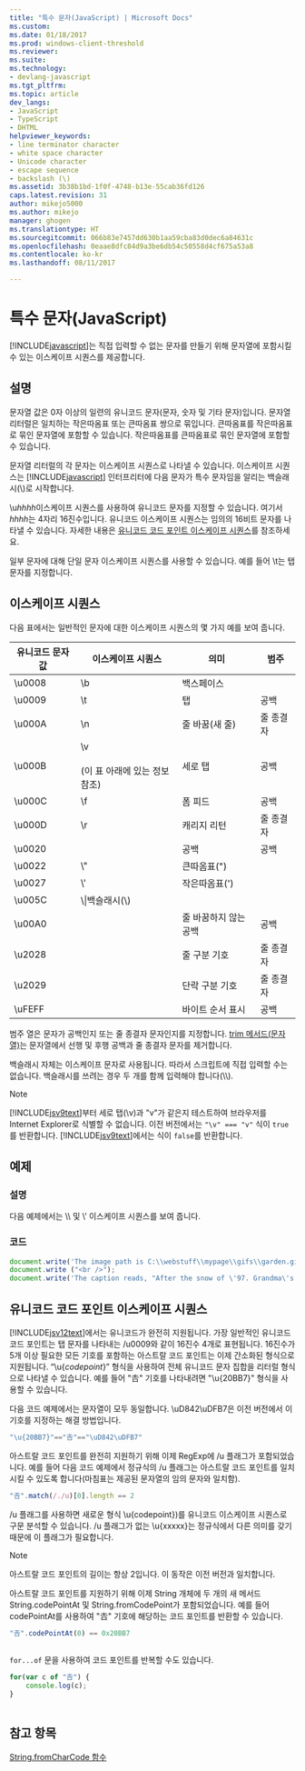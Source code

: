 ```yaml
---
title: "특수 문자(JavaScript) | Microsoft Docs"
ms.custom: 
ms.date: 01/18/2017
ms.prod: windows-client-threshold
ms.reviewer: 
ms.suite: 
ms.technology:
- devlang-javascript
ms.tgt_pltfrm: 
ms.topic: article
dev_langs:
- JavaScript
- TypeScript
- DHTML
helpviewer_keywords:
- line terminator character
- white space character
- Unicode character
- escape sequence
- backslash (\)
ms.assetid: 3b38b1bd-1f0f-4748-b13e-55cab36fd126
caps.latest.revision: 31
author: mikejo5000
ms.author: mikejo
manager: ghogen
ms.translationtype: HT
ms.sourcegitcommit: 066b83e7457dd630b1aa59cba83d0dec6a84631c
ms.openlocfilehash: 0eaae8dfc84d9a3be6db54c50558d4cf675a53a8
ms.contentlocale: ko-kr
ms.lasthandoff: 08/11/2017

---
```

# <a name="special-characters-javascript"></a>특수 문자(JavaScript)
[!INCLUDE[javascript](../../javascript/includes/javascript-md.md)]는 직접 입력할 수 없는 문자를 만들기 위해 문자열에 포함시킬 수 있는 이스케이프 시퀀스를 제공합니다.  
  
## <a name="remarks"></a>설명  
 문자열 값은 0자 이상의 일련의 유니코드 문자(문자, 숫자 및 기타 문자)입니다. 문자열 리터럴은 일치하는 작은따옴표 또는 큰따옴표 쌍으로 묶입니다. 큰따옴표를 작은따옴표로 묶인 문자열에 포함할 수 있습니다. 작은따옴표를 큰따옴표로 묶인 문자열에 포함할 수 있습니다.  
  
 문자열 리터럴의 각 문자는 이스케이프 시퀀스로 나타낼 수 있습니다. 이스케이프 시퀀스는 [!INCLUDE[javascript](../../javascript/includes/javascript-md.md)] 인터프리터에 다음 문자가 특수 문자임을 알리는 백슬래시(\\)로 시작합니다.  
  
 \u*hhhh*이스케이프 시퀀스를 사용하여 유니코드 문자를 지정할 수 있습니다. 여기서 *hhhh*는 4자리 16진수입니다. 유니코드 이스케이프 시퀀스는 임의의 16비트 문자를 나타낼 수 있습니다. 자세한 내용은 [유니코드 코드 포인트 이스케이프 시퀀스](#CodePoint)를 참조하세요.  
  
 일부 문자에 대해 단일 문자 이스케이프 시퀀스를 사용할 수 있습니다. 예를 들어 \t는 탭 문자를 지정합니다.  
  
## <a name="escape-sequences"></a>이스케이프 시퀀스  
 다음 표에서는 일반적인 문자에 대한 이스케이프 시퀀스의 몇 가지 예를 보여 줍니다.  
  
|유니코드 문자 값|이스케이프 시퀀스|의미|범주|  
|-----------------------------|---------------------|-------------|--------------|  
|\u0008|\b|백스페이스||  
|\u0009|\t|탭|공백|  
|\u000A|\n|줄 바꿈(새 줄)|줄 종결자|  
|\u000B|\v<br /><br /> (이 표 아래에 있는 정보 참조)|세로 탭|공백|  
|\u000C|\f|폼 피드|공백|  
|\u000D|\r|캐리지 리턴|줄 종결자|  
|\u0020||공백|공백|  
|\u0022|\\"|큰따옴표(")||  
|\u0027|\\'|작은따옴표(')||  
|\u005C|\\\|백슬래시(\\)||  
|\u00A0||줄 바꿈하지 않는 공백|공백|  
|\u2028||줄 구분 기호|줄 종결자|  
|\u2029||단락 구분 기호|줄 종결자|  
|\uFEFF||바이트 순서 표시|공백|  
  
 범주 열은 문자가 공백인지 또는 줄 종결자 문자인지를 지정합니다. [trim 메서드(문자열)](../../javascript/reference/trim-method-string-javascript.md)는 문자열에서 선행 및 후행 공백과 줄 종결자 문자를 제거합니다.  
  
 백슬래시 자체는 이스케이프 문자로 사용됩니다. 따라서 스크립트에 직접 입력할 수는 없습니다. 백슬래시를 쓰려는 경우 두 개를 함께 입력해야 합니다(\\\\).  
  
> [!NOTE]
>  [!INCLUDE[jsv9text](../../javascript/includes/jsv9text-md.md)]부터 세로 탭(\v)과 "v"가 같은지 테스트하여 브라우저를 Internet Explorer로 식별할 수 없습니다. 이전 버전에서는 `"\v" === "v"` 식이 `true`를 반환합니다. [!INCLUDE[jsv9text](../../javascript/includes/jsv9text-md.md)]에서는 식이 `false`를 반환합니다.  
  
## <a name="example"></a>예제  
  
### <a name="description"></a>설명  
 다음 예제에서는 \\\ 및 \\' 이스케이프 시퀀스를 보여 줍니다.  
  
### <a name="code"></a>코드  
  
```JavaScript  
document.write('The image path is C:\\webstuff\\mypage\\gifs\\garden.gif.');  
document.write ("<br />");  
document.write('The caption reads, "After the snow of \'97. Grandma\'s house is covered."');  
```  
  
<a name="CodePoint"></a>   
## <a name="unicode-code-point-escape-sequences"></a>유니코드 코드 포인트 이스케이프 시퀀스  
 [!INCLUDE[jsv12text](../../javascript/includes/jsv12text-md.md)]에서는 유니코드가 완전히 지원됩니다. 가장 일반적인 유니코드 코드 포인트는 탭 문자를 나타내는 /u0009와 같이 16진수 4개로 표현됩니다. 16진수가 5개 이상 필요한 모든 기호를 포함하는 아스트랄 코드 포인트는 이제 간소화된 형식으로 지원됩니다. “\u{*codepoint*}” 형식을 사용하여 전체 유니코드 문자 집합을 리터럴 형식으로 나타낼 수 있습니다. 예를 들어 "𠮷" 기호를 나타내려면 "\u{20BB7}" 형식을 사용할 수 있습니다.  
  
 다음 코드 예제에서는 문자열이 모두 동일합니다. \uD842\uDFB7은 이전 버전에서 이 기호를 지정하는 해결 방법입니다.  
  
```JavaScript  
"\u{20BB7}"=="𠮷"=="\uD842\uDFB7"  
```  
  
 아스트랄 코드 포인트를 완전히 지원하기 위해 이제 RegExp에 /u 플래그가 포함되었습니다. 예를 들어 다음 코드 예제에서 정규식의 /u 플래그는 아스트랄 코드 포인트를 일치시킬 수 있도록 합니다(마침표는 제공된 문자열의 임의 문자와 일치함).  
  
```JavaScript  
"𠮷".match(/./u)[0].length == 2  
```  
  
 /u 플래그를 사용하면 새로운 형식 \u{codepoint})를 유니코드 이스케이프 시퀀스로 구문 분석할 수 있습니다. /u 플래그가 없는 \u{xxxxx}는 정규식에서 다른 의미를 갖기 때문에 이 플래그가 필요합니다.  
  
> [!NOTE]
>  아스트랄 코드 포인트의 길이는 항상 2입니다. 이 동작은 이전 버전과 일치합니다.  
  
 아스트랄 코드 포인트를 지원하기 위해 이제 String 개체에 두 개의 새 메서드 String.codePointAt 및 String.fromCodePoint가 포함되었습니다. 예를 들어 codePointAt를 사용하여 "𠮷" 기호에 해당하는 코드 포인트를 반환할 수 있습니다.  
  
```JavaScript  
"𠮷".codePointAt(0) == 0x20BB7  
  
```  
  
 `for...of` 문을 사용하여 코드 포인트를 반복할 수도 있습니다.  
  
```JavaScript  
for(var c of "𠮷") {  
    console.log(c);  
}  
  
```  
  
## <a name="see-also"></a>참고 항목  
 [String.fromCharCode 함수](../../javascript/reference/string-fromcharcode-function-javascript.md)
